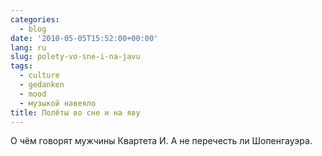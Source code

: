 ```yaml
---
categories:
  - blog
date: '2010-05-05T15:52:00+00:00'
lang: ru
slug: polety-vo-sne-i-na-javu
tags:
  - culture
  - gedanken
  - mood
  - музыкой навеяло
title: Полёты во сне и на яву
---
```




О чём говорят мужчины Квартета И. А не перечесть ли Шопенгауэра.